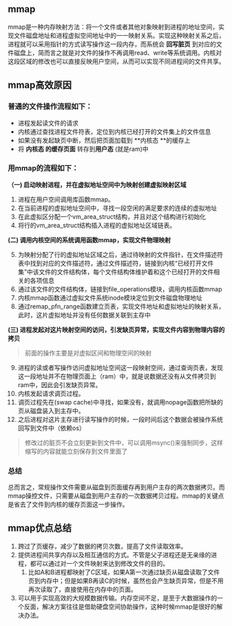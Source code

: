 ## mmap

mmap是一种内存映射方法：将一个文件或者其他对象映射到进程的地址空间，实现文件磁盘地址和进程虚拟空间地址中的一一映射关系。实现这种映射关系之后，进程就可以采用指针的方式读写操作这一段内存，而系统会 **回写脏页** 到对应的文件磁盘上，简而言之就是对文件的操作不再调用read、write等系统调用。内核对这段区域的修改也可以直接反映用户空间，从而可以实现不同进程间的文件共享。

## mmap高效原因

### 普通的文件操作流程如下：

- 进程发起读文件的请求
- 内核通过查找进程文件符表，定位到内核已经打开的文件集上的文件信息
- 如果没有发起缺页中断，然后把页面加载到 **内核态 **的缓存上
- 将  **内核态 的缓存页面** 转存到**用户态** (就是ram)中

### 用mmap的流程如下：

**（一) 启动映射进程，并在虚拟地址空间中为映射创建虚拟映射区域**

1. 进程在用户空间调用库函数mmap。
2. 在当前进程的虚拟地址空间中，寻找一段空闲的满足要求的连续的虚拟地址
3. 在此虚拟区分配一个vm_area_struct结构，并且对这个结构进行初始化
4. 将行的vm_area_struct结构插入进程的虚拟地址区域链表。

**(二) 调用内核空间的系统调用函数mmap，实现文件物理映射**

5. 为映射分配了行的虚拟地址区域之后，通过待映射的文件指针，在文件描述符表中找到对应的文件描述符，通过文件描述符，链接到内核“已经打开文件集”中该文件的文件结构体，每个文件结构体维护着和这个已经打开的文件相关的各项信息
6. 通过该文件的文件结构体，链接到file_operations模块，调用内核函数mmap
7. 内核mmap函数通过虚拟文件系统inode模块定位到文件磁盘物理地址
8. 通过remap_pfn_range函数建立页表，实现文件地址和虚拟地址的映射关系，此时，这片虚拟地址并没有任何数据关联到主存中

**(三) 进程发起对这片映射空间的访问，引发缺页异常，实现文件内容到物理内容的拷贝**

>前面的操作主要是对虚拟区间和物理空间的映射

9. 进程的读或者写操作访问虚拟地址空间这一段映射空间，通过查询页表，发现这一段地址并不在物理页面上（ram）中，就是说数据还没有从文件拷贝到ram中，因此会引发缺页异常。
10. 内核发起请求调页过程。
11. 调页过程先在(swap cache)中寻找，如果没有，就调用nopage函数把所缺的页从磁盘装入到主存中。
12. 之后进程对这片主存进行读写操作的时候，一段时间后这个数据会被操作系统回写到文件中（依赖os）

> 修改过的脏页不会立刻更新到文件中，可以调用msync()来强制同步，这样缩写的内容就能立刻保存到文件里面了

### 总结

总而言之，常规操作文件需要从磁盘到页面缓存再到用户主存的两次数据拷贝。而mmap操控文件，只需要从磁盘到用户主存的一次数据拷贝过程。mmap的关键点是省去了文件到内核的缓存页面这一步操作。



## mmap优点总结

1. 跨过了页缓存，减少了数据的拷贝次数，提高了文件读取效率。
2. 提供进程间共享内存以及相互通信的方式。不管是父子进程还是无亲缘的进程，都可以通过对一个文件映射来达到修改文件的目的。
   1. 比如A和B进程都映射了C区域，如果A第一次通过缺页从磁盘读取了文件页到内存中；但是如果B再读C的时候，虽然也会产生缺页异常，但是不用再次读取了，直接使用在内存中的页面。
3. 可以用于实现高效的大规模数据传输。内存空间不足，是至于大数据操作的一个反面，解决方案往往是借助硬盘空间协助操作，这种时候mmap是很好的解决办法。